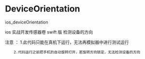 # DeviceOrientation
ios_deviceOrientation

ios 实战开发传感器卷 swift 版  检测设备的方向

注意 ： 1.此代码只能在真机下运行，无法再模拟器中进行测试运行

        2.代码运行之前把手机的自动旋转打开，若旋转方向锁定，无法检测设备的方向
